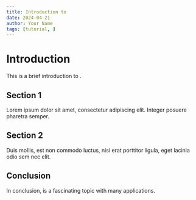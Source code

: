 ```yaml
---
title: Introduction to 
date: 2024-04-21
author: Your Name
tags: [tutorial, ]
---
```


# Introduction

This is a brief introduction to .

## Section 1

Lorem ipsum dolor sit amet, consectetur adipiscing elit. Integer posuere pharetra semper. 

## Section 2

Duis mollis, est non commodo luctus, nisi erat porttitor ligula, eget lacinia odio sem nec elit.

## Conclusion

In conclusion,  is a fascinating topic with many applications.

